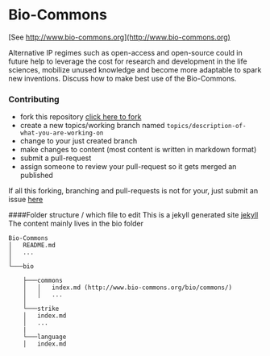 Bio-Commons
===========
[See http://www.bio-commons.org](http://www.bio-commons.org)

Alternative IP regimes such as open-access and open-source could in future help to leverage the cost for research and development in the life sciences, mobilize unused knowledge and become more adaptable to spark new inventions.
Discuss how to make best use of the Bio-Commons.

### Contributing
- fork this repository [click here to fork](https://github.com/Bio-Commons/Bio-Commons/fork)
- create a new topics/working branch named `topics/description-of-what-you-are-working-on`
- change to your just created branch
- make changes to content (most content is written in markdown format)
- submit a pull-request
- assign someone to review your pull-request so it gets merged an published

If all this forking, branching and pull-requests is not for your,
just submit an issue [here](https://github.com/Bio-Commons/Bio-Commons/issues)

####Folder structure / which file to edit
This is a jekyll generated site [jekyll](http://jekyllrb.com)
The content mainly lives in the bio folder

```
Bio-Commons
│   README.md
│   ...
│
└───bio

    ├───commons
    │   │   index.md (http://www.bio-commons.org/bio/commons/)
    │   │   ...
    │
    └───strike
    │   index.md
    │   ...
    |
    └───language
    │   index.md

```
